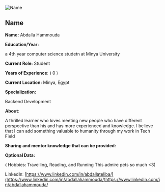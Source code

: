 ![Name](../../images/user-profile/Male.png)

## Name

**Name:**  Abdalla Hammouda 

**Education/Year:** 

 a 4th year computer science studetn at Minya University 

**Current Role:**   Student 

**Years of Experience:** ( 0 )

**Current Location:**  Minya, Egypt 

**Specialization:** 

Backend Development

**About:** 

 A thrilled learner who loves meeting new people who have different perspective than his and has more experienced and knowledge.
 I believe that I can add something valuable to humanity through my work in Tech Field

**Sharing and mentor knowledge that can be provided:** 


**Optional Data:** 

( Hobbies: Travelling, Reading, and Running
  This admire pets so much <3)

LinkedIn: [https://www.linkedin.com/in/abdallateliba/](https://www.linkedin.com/in/abdallahammouda/)https://www.linkedin.com/in/abdallahammouda/

